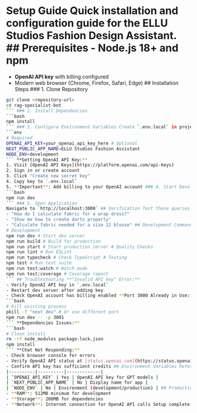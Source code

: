 # Setup Guide Quick installation and configuration guide for the ELLU Studios Fashion Design Assistant. ## Prerequisites - **Node.js 18+** and npm
- **OpenAI API key** with billing configured
- Modern web browser (Chrome, Firefox, Safari, Edge) ## Installation Steps ### 1. Clone Repository
```bash
git clone <repository-url>
cd rag-specialist-bot
``` ### 2. Install Dependencies
```bash
npm install
``` ### 3. Configure Environment Variables Create `.env.local` in project root:
```env
# Required
OPENAI_API_KEY=your_openai_api_key_here # Optional
NEXT_PUBLIC_APP_NAME=ELLU Studios Fashion Assistant
NODE_ENV=development
``` **Getting OpenAI API Key:**
1. Visit [OpenAI API Keys](https://platform.openai.com/api-keys)
2. Sign in or create account
3. Click "Create new secret key"
4. Copy key to `.env.local`
5. **Important**: Add billing to your OpenAI account ### 4. Start Development Server
```bash
npm run dev
``` ### 5. Open Application
Navigate to `http://localhost:3000` ## Verification Test these queries to verify setup:
- "How do I calculate fabric for a wrap dress?"
- "Show me how to create darts properly"
- "Calculate fabric needed for a size 12 blouse" ## Development Commands ```bash
# Development
npm run dev # Start dev server
npm run build # Build for production
npm run start # Start production server # Quality Checks
npm run lint # Run ESLint
npm run typecheck # Check TypeScript # Testing
npm test # Run test suite
npm run test:watch # Watch mode
npm run test:coverage # Coverage report
``` ## Troubleshooting **"Invalid API key" Error:**
- Verify OpenAI API key in `.env.local`
- Restart dev server after adding key
- Check OpenAI account has billing enabled **Port 3000 Already in Use:**
```bash
# Kill existing process
pkill -f "next dev" # Or use different port
npm run dev -- -p 3001
``` **Dependencies Issues:**
```bash
# Clean install
rm -rf node_modules package-lock.json
npm install
``` **Chat Not Responding:**
- Check browser console for errors
- Verify OpenAI API status at [status.openai.com](https://status.openai.com)
- Confirm API key has sufficient credits ## Environment Variables Reference | Variable | Required | Description |
|----------|----------|-------------|
| `OPENAI_API_KEY` | Yes | OpenAI API key for GPT models |
| `NEXT_PUBLIC_APP_NAME` | No | Display name for app |
| `NODE_ENV` | No | Environment (development/production) | ## Production Setup For production deployment: 1. **Build application:** ```bash npm run build ``` 2. **Test production build:** ```bash npm run start ``` 3. **Deploy to Vercel:** ```bash npm run deploy ``` ## System Requirements - **Node.js**: 18.0.0 or higher
- **RAM**: 512MB minimum for development
- **Storage**: 200MB for dependencies
- **Network**: Internet connection for OpenAI API calls Setup complete! The fashion design assistant is ready to help students with course content, calculations, and technical guidance.
